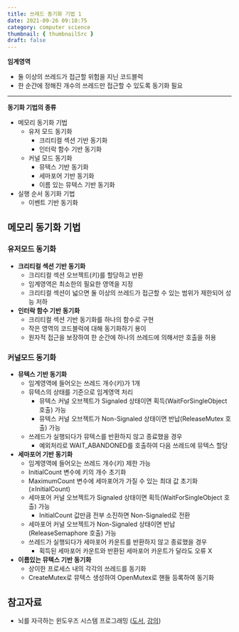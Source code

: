 ```yaml
---
title: 쓰레드 동기화 기법 1
date: 2021-09-26 09:10:75
category: computer science
thumbnail: { thumbnailSrc }
draft: false
---
```


**임계영역**

- 둘 이상의 쓰레드가 접근할 위험을 지닌 코드블럭
- 한 순간에 정해진 개수의 쓰레드만 접근할 수 있도록 동기화 필요

---

**동기화 기법의 종류**

- 메모리 동기화 기법
    - 유저 모드 동기화
        - 크리티컬 섹션 기반 동기화
        - 인터락 함수 기반 동기화
    - 커널 모드 동기화
        - 뮤텍스 기반 동기화
        - 세마포어 기반 동기화
        - 이름 있는 뮤텍스 기반 동기화
- 실행 순서 동기화 기법
    - 이벤트 기반 동기화

## 메모리 동기화 기법

### 유저모드 동기화

- **크리티컬 섹션 기반 동기화**
    - 크리티컬 섹션 오브젝트(키)를 할당하고 반환
    - 임계영역은 최소한의 필요한 영역을 지정
    - 크리티컬 섹션이 넓으면 둘 이상의 쓰레드가 접근할 수 있는 범위가 제한되어 성능 저하
- **인터락 함수 기반 동기화**
    - 크리티컬 섹션 기반 동기화를 하나의 함수로 구현
    - 작은 영역의 코드블럭에 대해 동기화하기 용이
    - 원자적 접근을 보장하여 한 순간에 하나의 쓰레드에 의해서만 호출을 허용

### 커널모드 동기화

- **뮤텍스 기반 동기화**
    - 임계영역에 들어오는 쓰레드 개수(키)가 1개
    - 뮤텍스의 상태를 기준으로 임계영역 처리
        - 뮤텍스 커널 오브젝트가 Signaled 상태이면 획득(WaitForSingleObject 호출) 가능
        - 뮤텍스 커널 오브젝트가 Non-Signaled 상태이면 반납(ReleaseMutex 호출) 가능
    - 쓰레드가 실행되다가 뮤텍스를 반환하지 않고 종료했을 경우
        - 예외처리로 WAIT_ABANDONED를 호출하여 다음 쓰레드에 뮤텍스 할당
- **세마포어 기반 동기화**
    - 임계영역에 들어오는 쓰레드 개수(키) 제한 가능
    - InitialCount 변수에 키의 개수 초기화
    - MaximumCount 변수에 세마포어가 가질 수 있는 최대 값 초기화 (≥InitialCount)
    - 세마포어 커널 오브젝트가 Signaled 상태이면 획득(WaitForSingleObject 호출) 가능
        - InitialCount  값만큼 전부 소진하면 Non-Signaled로 전환
    - 세마포어 커널 오브젝트가 Non-Signaled 상태이면 반납(ReleaseSemaphore 호출) 가능
    - 쓰레드가 실행되다가 세마포어 카운트를 반환하지 않고 종료했을 경우
        - 획득된 세마포어 카운트와 반환된 세마포어 카운트가 달라도 오류 X
- **이름있는 뮤텍스 기반 동기화**
    - 상이한 프로세스 내의 각각의 쓰레드를 동기화
    - CreateMutex로 뮤텍스 생성하여 OpenMutex로 핸들 등록하여 동기화

## 참고자료

- 뇌를 자극하는 윈도우즈 시스템 프로그래밍 ([도서](http://www.kyobobook.co.kr/product/detailViewKor.laf?ejkGb=KOR&mallGb=KOR&barcode=9788979144611&orderClick=LEa&Kc=), [강의](https://www.inflearn.com/course/%EC%8B%9C%EC%8A%A4%ED%85%9C-%ED%94%84%EB%A1%9C%EA%B7%B8%EB%9E%98%EB%B0%8D))